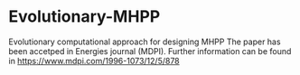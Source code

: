 # Evolutionary-MHPP
Evolutionary computational approach for designing MHPP
The paper has been accetped in Energies journal (MDPI). Further information can be found in
https://www.mdpi.com/1996-1073/12/5/878
